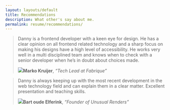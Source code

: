 ```yaml
---
layout: layouts/default
title: Recommendations
description: What other's say about me.
permalink: resume/recommendations/
---
```


> Danny is a frontend developer with a keen eye for design. He has a clear opinion on all frontend related technology and a sharp focus on making his designs have a high level of accessibility. He works very well in a multi disciplined team and knows when to check with a senior developer when he’s in doubt about choices made.
>
> <footer class="top top-author"><img src="https://res-2.cloudinary.com/crunchbase-production/image/upload/c_thumb,h_120,w_120,f_auto,g_faces,z_0.7,b_white,q_auto:eco/v1453241718/gtfen3vmkwegn0kvosch.jpg"><strong>Marko Kruijer</strong>, <cite>“Tech Lead at Fabrique”</cite></footer>

> Danny is always keeping up with the most recent development in the web technology field and can explain them in a clear matter. Excellent presentation and teaching skills.
>
> <footer class="top top-author"><img src="https://www.unusualrenders.com/wp-content/uploads/2019/10/Bart-CV-474x606.jpg"><strong>Bart oude Elferink</strong>, <cite>“Founder of Unusual Renders”</cite></footer>
